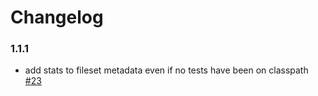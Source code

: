 # Changelog

### 1.1.1

- add stats to fileset metadata even if no tests have been on classpath [#23](https://github.com/adzerk-oss/boot-test/pull/23)